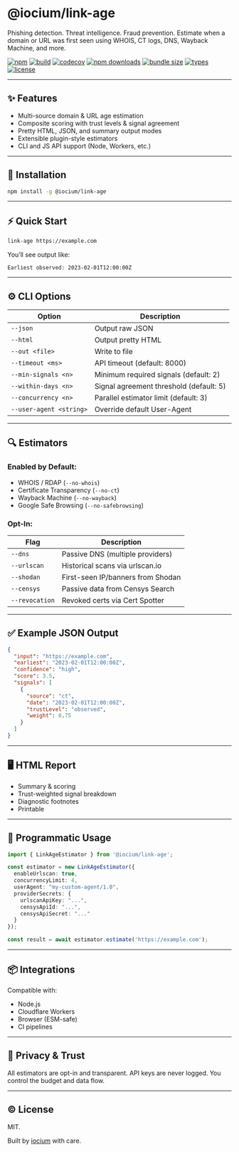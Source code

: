 # @iocium/link-age

Phishing detection. Threat intelligence. Fraud prevention. Estimate when a domain or URL was first seen using WHOIS, CT logs, DNS, Wayback Machine, and more.

[![npm](https://img.shields.io/npm/v/@iocium/link-age)](https://www.npmjs.com/package/@iocium/link-age)
[![build](https://github.com/iocium/link-age/actions/workflows/test.yml/badge.svg)](https://github.com/iocium/link-age/actions/workflows/test.yml)
[![codecov](https://codecov.io/gh/iocium/link-age/branch/main/graph/badge.svg)](https://codecov.io/gh/iocium/link-age)
[![npm downloads](https://img.shields.io/npm/dm/@iocium/link-age)](https://www.npmjs.com/package/@iocium/link-age)
[![bundle size](https://img.shields.io/bundlephobia/minzip/@iocium/link-age)](https://bundlephobia.com/package/@iocium/link-age)
[![types](https://img.shields.io/npm/types/@iocium/link-age)](https://www.npmjs.com/package/@iocium/link-age)
[![license](https://img.shields.io/npm/l/@iocium/link-age)](https://github.com/iocium/link-age/blob/main/LICENSE)

---

## ✨ Features

- Multi-source domain & URL age estimation
- Composite scoring with trust levels & signal agreement
- Pretty HTML, JSON, and summary output modes
- Extensible plugin-style estimators
- CLI and JS API support (Node, Workers, etc.)

---

## 🚀 Installation

```bash
npm install -g @iocium/link-age
````

---

## ⚡ Quick Start

```bash
link-age https://example.com
```

You’ll see output like:

```
Earliest observed: 2023-02-01T12:00:00Z
```

---

## ⚙️ CLI Options

| Option                  | Description                             |
| ----------------------- | --------------------------------------- |
| `--json`                | Output raw JSON                         |
| `--html`                | Output pretty HTML                      |
| `--out <file>`          | Write to file                           |
| `--timeout <ms>`        | API timeout (default: 8000)             |
| `--min-signals <n>`     | Minimum required signals (default: 2)   |
| `--within-days <n>`     | Signal agreement threshold (default: 5) |
| `--concurrency <n>`     | Parallel estimator limit (default: 3)   |
| `--user-agent <string>` | Override default User-Agent             |

---

## 🔍 Estimators

### Enabled by Default:

* WHOIS / RDAP (`--no-whois`)
* Certificate Transparency (`--no-ct`)
* Wayback Machine (`--no-wayback`)
* Google Safe Browsing (`--no-safebrowsing`)

### Opt-In:

| Flag           | Description                       |
| -------------- | --------------------------------- |
| `--dns`        | Passive DNS (multiple providers)  |
| `--urlscan`    | Historical scans via urlscan.io   |
| `--shodan`     | First-seen IP/banners from Shodan |
| `--censys`     | Passive data from Censys Search   |
| `--revocation` | Revoked certs via Cert Spotter    |

---

## ✅ Example JSON Output

```json
{
  "input": "https://example.com",
  "earliest": "2023-02-01T12:00:00Z",
  "confidence": "high",
  "score": 3.5,
  "signals": [
    {
      "source": "ct",
      "date": "2023-02-01T12:00:00Z",
      "trustLevel": "observed",
      "weight": 0.75
    }
  ]
}
```

---

## 🖥️ HTML Report

* Summary & scoring
* Trust-weighted signal breakdown
* Diagnostic footnotes
* Printable

---

## 🔧 Programmatic Usage

```ts
import { LinkAgeEstimator } from '@iocium/link-age';

const estimator = new LinkAgeEstimator({
  enableUrlscan: true,
  concurrencyLimit: 4,
  userAgent: "my-custom-agent/1.0",
  providerSecrets: {
    urlscanApiKey: "...",
    censysApiId: "...",
    censysApiSecret: "..."
  }
});

const result = await estimator.estimate('https://example.com');
```

---

## 📦 Integrations

Compatible with:

* Node.js
* Cloudflare Workers
* Browser (ESM-safe)
* CI pipelines

---

## 🔐 Privacy & Trust

All estimators are opt-in and transparent. API keys are never logged. You control the budget and data flow.

---

## © License

MIT.

Built by [iocium](https://github.com/iocium) with care.